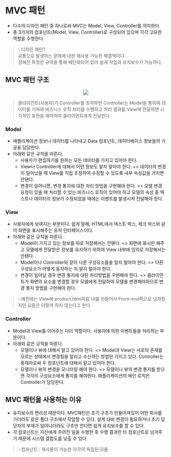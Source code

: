 # MVC 패턴
- 다수의 디자인 패턴 중 하나로써 MVC는 Model, View, Controller를 의미한다.
- 총 3가지의 컴포넌트(Model, View, Controller)로 구성되어 있으며 각각 고유한 역할을 수행한다.

> 💡디자인 패턴? <br>
> 공통으로 발생하는 문제에 대한 재사용 가능한 해결책이다. <br>
> 정해진 특정한 규약을 통해 패턴화되어 있어 쉽게 작업과 유지보수가 가능하다.

## MVC 패턴 구조
<p align="center">
<img src="https://user-images.githubusercontent.com/99185757/194484010-beeb3de0-274f-4529-b797-8ae3f45d2fd0.png"/>
</p>

> 클라이언트(사용자)가 Controller를 조작하면 Controller는 Model을 통하여 데이터를 가져와 비즈니스 로직 처리를 수행하고 처리 결과를 View에 전달하면 시각적인 표현을 제어하여 클라이언트에게 전달한다.

### Model
- 애플리케이션 정보나 데이터를 나타내고 Data 컴포넌트, 데이터베이스 정보들의 가공을 담당한다.
- 아래와 같은 규칙을 따른다.
  - 사용자가 편집하기를 원하는 모든 데이터를 가지고 있어야 한다.
  - View나 Controller에 대해서 어떤 정보도 알지 말아야 한다. => 데이터의 변경이 일어났을 때 View를 직접 조정하여 수정할 수 있도록 내부 속성값을 가지면 안됀다.
  - 변경이 일어나면, 변경 통지에 대한 처리 방법을 구현해야 한다. => 모델 변경 요청이 있을 때 처리할 수 있는 비즈니스 로직이 있어야 하고 모델의 속성 중 텍스트나 데이터의 정보가 수정되었을 때에는 이벤트를 발생시켜 전달해야 한다.

### View
- 사용자에게 보여지는 부분이다. 쉽게 말해, HTML에서 텍스트 박스, 체크 박스와 같이 화면을 표시해주는 유저 인터페이스이다.
- 아래와 같은 규칙을 따른다.
  - Model이 가지고 있는 정보를 따로 저장해서는 안됀다. => 화면에 표시만 해주고 모델에게 전달받은 정보를 유지하기 위하여 View 내부에 임의로 저장해서는 안됀다.
  - Model이나 Controller와 같이 다른 구성요소들을 알지 말아야 한다. => 다른 구성요소가 어떻게 동작하는 지 알지 말아야 한다.
  - 변경이 일어날 경우 변경 통지에 대한 처리방법을 구현해야 한다. => 클라이언트가 화면의 요소를 변경할 경우 모델에게 전달하여 모델을 변경해야하므로 변경 통지 방법을 구현해야 한다.
> 💡예전에는 View에 product.html처럼 UI를 만들어서 Front-end쪽으로 넘겨줬지만 요즘은 이렇게 하지 않는다고 한다.

### Controller
- Model과 View를 이어주는 다리 역할이다. 사용자에 의한 이벤트들을 처리하는 부분이다.
- 아래와 같은 규칙을 따른다.
  - 모델이나 뷰에 대해서 알고 있어야 한다. => Model과 View는 서로의 존재를 모르는 상태에서 변경됨을 알리고 수신하는 방법만 가지고 있다. Controller는 중재자로써 두 컴포넌트에 대해서 알고 있어야 한다.
  - 모델이나 뷰의 변경을 모니터링 해야 한다. => 모델이나 뷰의 변경 통지를 받으면 각각의 구성요소에게 통지를 해야한다. 애플리케이션의 메인 로직은 Controller가 담당한다.

## MVC 패턴을 사용하는 이유
- 유지보수의 편리성 때문이다. MVC패턴은 초기 구조가 만들어져있어 어떤 회사를 가더라도 같은 폴더 구조에서 작업할 수 있다. 설계 대비 변경이 필요하거나 초기 담당자의 부재가 일어나더라도 구조만 안다면 쉽게 유지보수를 할 수 있다.
- 각 컴포넌트는 자신에게 주어진 일을 수행한 후 수행 결과만 타 컴포넌트로 넘겨주기 때문에 시스템 결합도를 낮출 수 있다.
> 💡컴포넌트 : 재사용이 가능한 각각의 독립된 모듈
